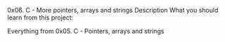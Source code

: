 0x06. C - More pointers, arrays and strings
Description
What you should learn from this project:

Everything from 0x05. C - Pointers, arrays and strings

